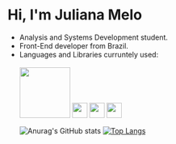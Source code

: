 <h1>Hi, I'm Juliana Melo</h1>
<ul>
  <li>Analysis and Systems Development student.</li>
  <li>Front-End developer from Brazil.</li>
  <li>Languages ​​and Libraries curruntely used:</li>
  <br>
  <img src="[68747470733a2f2f696d672e736869656c64732e696f2f62616467652f6a6176617363726970742d2532334637444631452e7376673f267374796c653d666f722d7468652d6261646765266c6f676f3d6a617661736372697074266c6f676f436f6c6f723d626c61636b](https://camo.githubusercontent.com/b430f12ce9355be8c36aecb45e5d77311d156b88b35e4a180df1eac8952e1c3c/68747470733a2f2f696d672e736869656c64732e696f2f62616467652f6a6176617363726970742d2532334637444631452e7376673f267374796c653d666f722d7468652d6261646765266c6f676f3d6a617661736372697074266c6f676f436f6c6f723d626c61636b)" width="100" />
  <img src="https://github.com/meloalves/meloalves/assets/118017932/42dd91bb-a25a-4d92-8608-c2720e22be54" width="30" />
  <img src="https://github.com/meloalves/meloalves/assets/118017932/9a302185-f8b3-48b5-b407-ad65f6d8512f" width="30" />
  <img src="https://github.com/meloalves/meloalves/assets/118017932/e34b86fe-4621-4d13-a2c6-43da8ceb8cd6" width="30" />
  
![Anurag's GitHub stats](https://github-readme-stats.vercel.app/api?username=meloalves&show_icons=true&theme=tokyonight)
[![Top Langs](https://github-readme-stats.vercel.app/api/top-langs/?username=meloalves&layout=compact&theme=tokyonight)](https://github.com/anuraghazra/github-readme-stats)



</ul>

